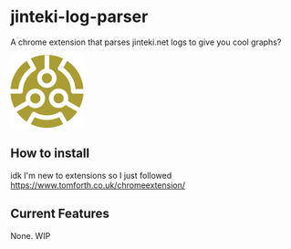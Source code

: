 # jinteki-log-parser 
A chrome extension that parses jinteki.net logs to give you cool graphs?

![alt text](nisei_adam.png "Adam Logo by NISEI")

## How to install
idk I'm new to extensions so I just followed https://www.tomforth.co.uk/chromeextension/

## Current Features
None. WIP